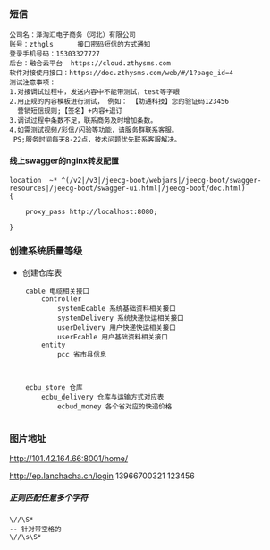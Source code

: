 ### 短信
```text
公司名：泽淘汇电子商务（河北）有限公司
账号：zthgls      接口密码短信的方式通知
登录手机号码：15303327727 
后台：融合云平台  https://cloud.zthysms.com
软件对接使用接口：https://doc.zthysms.com/web/#/1?page_id=4
测试注意事项：
1.对接调试过程中，发送内容中不能带测试，test等字眼
2.用正规的内容模板进行测试， 例如： 【助通科技】您的验证码123456
  营销短信规则;【签名】+内容+退订
3.调试过程中条数不足，联系商务及时增加条数。
4.如需测试视频/彩信/闪验等功能，请服务群联系客服。
 PS;服务时间每天8-22点，技术问题优先联系客服解决。
```


#### 线上swagger的nginx转发配置
```editorconfig
location  ~* ^(/v2|/v3|/jeecg-boot/webjars|/jeecg-boot/swagger-resources|/jeecg-boot/swagger-ui.html|/jeecg-boot/doc.html)
{

    proxy_pass http://localhost:8080;

}
```
### 创建系统质量等级
* 创建仓库表

```
    cable 电缆相关接口
        controller
            systemEcable 系统基础资料相关接口
            systemDelivery 系统快递快运相关接口
            userDelivery 用户快递快运相关接口
            userEcable 用户基础资料相关接口
        entity
            pcc 省市县信息
		
						
```

```
    ecbu_store 仓库
        ecbu_delivery 仓库与运输方式对应表
            ecbud_money 各个省对应的快递价格
        
```


### 图片地址
http://101.42.164.66:8001/home/

http://ep.lanchacha.cn/login
13966700321
123456



##### 正则匹配任意多个字符
```text
\//\S*
-- 针对带空格的
\//\s\S*
```